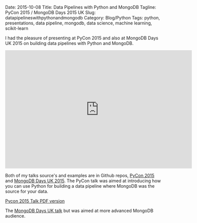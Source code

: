 Date: 2015-10-08
Title: Data Pipelines with Python and MongoDB
Tagline: PyCon 2015 / MongoDB Days 2015 UK
Slug: datapipelineswithpythonandmongodb
Category: Blog/Python
Tags: python, presentations, data pipeline, mongodb, data science, machine learning, scikit-learn

I had the pleasure of presenting at PyCon 2015 and also at MongoDB Days UK 2015 on building data pipelines with Python and MongoDB. 

<iframe width="600" height="380" src="https://www.youtube-nocookie.com/embed/Mjbff6oPyhI?list=PLNeBS51Q0m99ud63wiwrPzbp6rwMqYprP" frameborder="0" gesture="media" allowfullscreen></iframe>

Both of my talks source's and examples are in Github repos, [PyCon 2015](https://github.com/braz/pycon2015_talk) and [MongoDB Days UK 2015](https://github.com/braz/mongodbdays2015_talk). The PyCon talk was aimed at introducing how you can use Python for building a data pipeline where MongoDB was the source for your data. 

[Pycon 2015 Talk PDF version]({static}/extras/PyCon2015-PythonMongoDBDataPipelines-Keynote.pdf)

The [MongoDB Days UK talk](https://speakerdeck.com/braz/pycon-2015-using-mongodb-and-python-for-data-analysis-p) but was aimed at more advanced MongoDB audience.

<script async class="speakerdeck-embed" data-id="048a946bfac14d409b9bf6ad1efa50e5" data-ratio="1.77777777777778" src="//speakerdeck.com/assets/embed.js"></script>

